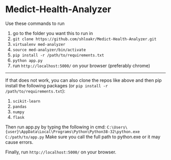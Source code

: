 # Medict-Health-Analyzer


Use these commands to run
1) go to the folder you want this to run in 
2) ```git clone https://github.com/shloakr/Medict-Health-Analyzer.git```
3) ```virtualenv med-analyzer```
4) ```source med-analyzer/bin/activate```
5) ```pip install -r /path/to/requirements.txt```
6) ```python app.py```
7) run ```http://localhost:5000/``` on your browser (preferably chrome) 

-------------------------------------------------------------------------------------------------

If that does not work, you can also clone the repos like above
and then pip install the following packages
(or ```pip install -r /path/to/requirements.txt```):
1) ```scikit-learn```
2) ```pandas```
3) ```numpy```
4) ```flask```

Then run app.py by typing the following in cmd:
```C:\Users\{user}\AppData\Local\Programs\Python\Python38-32\python.exe C:/path/to/app.py```
Make sure you call the full path to python.exe or it may cause errors.

Finally, run ```http://localhost:5000/``` on your browser.
